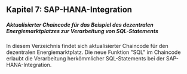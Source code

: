 ## Kapitel 7: SAP-HANA-Integration
##### Aktualisierter Chaincode für das Beispiel des dezentralen Energiemarktplatzes zur Verarbeitung von SQL-Statements
In diesem Verzeichnis findet sich aktualisierter Chaincode für den dezentralen Energiemarktplatz. Die neue Funktion "SQL" im Chaincode erlaubt die Verarbeitung herkömmlicher SQL-Statements bei der SAP-HANA-Integration.

